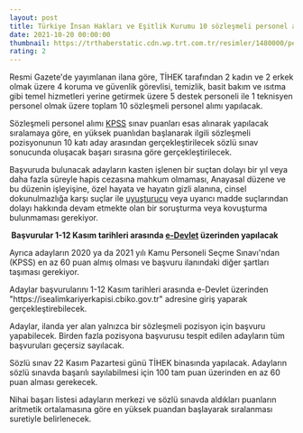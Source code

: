 ```yaml
--- 
layout: post
title: Türkiye İnsan Hakları ve Eşitlik Kurumu 10 sözleşmeli personel alacak
date: 2021-10-20 00:00:00
thumbnail: https://trthaberstatic.cdn.wp.trt.com.tr/resimler/1480000/personel-alimi-1480472.jpg
rating: 2
---
```

<p>
	Resmi Gazete'de yayımlanan ilana göre, TİHEK tarafından 2 kadın ve 2 erkek olmak üzere 4 koruma ve güvenlik görevlisi, temizlik, basit bakım ve ısıtma gibi temel hizmetleri yerine getirmek üzere 5 destek personeli ile 1 teknisyen personel olmak üzere toplam 10 sözleşmeli personel alımı yapılacak.</p>
<p>
	Sözleşmeli personel alımı <a href="https://www.trthaber.com/etiket/kpss/" target="_blank">KPSS</a> sınav puanları esas alınarak yapılacak sıralamaya göre, en yüksek puanlıdan başlanarak ilgili sözleşmeli pozisyonunun 10 katı aday arasından gerçekleştirilecek sözlü sınav sonucunda oluşacak başarı sırasına göre gerçekleştirilecek.</p>
<p>
	Başvuruda bulunacak adayların kasten işlenen bir suçtan dolayı bir yıl veya daha fazla süreyle hapis cezasına mahkum olmaması, Anayasal düzene ve bu düzenin işleyişine, özel hayata ve hayatın gizli alanına, cinsel dokunulmazlığa karşı suçlar ile <a href="https://www.trthaber.com/etiket/uyusturucu/" target="_blank">uyuşturucu</a> veya uyarıcı madde suçlarından dolayı hakkında devam etmekte olan bir soruşturma veya kovuşturma bulunmaması gerekiyor.</p>
<p>
	<strong> Başvurular 1-12 Kasım tarihleri arasında <a href="https://www.trthaber.com/etiket/e-devlet/" target="_blank">e-Devlet</a> üzerinden yapılacak</strong></p>
<p>
	Ayrıca adayların 2020 ya da 2021 yılı Kamu Personeli Seçme Sınavı'ndan (KPSS) en az 60 puan almış olması ve başvuru ilanındaki diğer şartları taşıması gerekiyor.</p>
<p>
	Adaylar başvurularını 1-12 Kasım tarihleri arasında e-Devlet üzerinden "https://isealimkariyerkapisi.cbiko.gov.tr" adresine giriş yaparak gerçekleştirebilecek.</p>
<p>
	Adaylar, ilanda yer alan yalnızca bir sözleşmeli pozisyon için başvuru yapabilecek. Birden fazla pozisyona başvurusu tespit edilen adayların tüm başvuruları geçersiz sayılacak.</p>
<p>
	Sözlü sınav 22 Kasım Pazartesi günü TİHEK binasında yapılacak. Adayların sözlü sınavda başarılı sayılabilmesi için 100 tam puan üzerinden en az 60 puan alması gerekecek.</p>
<p>
	Nihai başarı listesi adayların merkezi ve sözlü sınavda aldıkları puanların aritmetik ortalamasına göre en yüksek puandan başlayarak sıralanması suretiyle belirlenecek.</p>